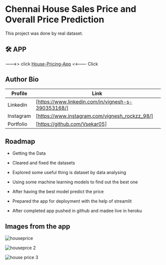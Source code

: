 
# Chennai House Sales Price and Overall Price Prediction

This project was done by real dataset.

## 🛠 APP
--->> click [House-Pricing-App](https://vsekar05.herokuapp.com/)   <<--- Click


## Author Bio

| Profile | Link |
| ------ | ------ |
| Linkedin | [https://www.linkedin.com/in/vignesh-s-390353168/]|
| Instagram | [https://www.instagram.com/vignesh_rockzz_98/] |
| Portfolio | [https://github.com/Vsekar05] |


## Roadmap

- Getting the Data

- Cleared and fixed the datasets

- Explored some useful thing is dataset by data analysing

- Using some machine learning models to find out the best one

- After having the best model predict the price

- Prepared the app for deployment with the help of streamlit

- After completed app pushed in github and madee live in heroku

## Images from the app

![houseprice](https://user-images.githubusercontent.com/95733152/161468384-ae2abe6d-05ec-4ce6-a40f-5424a3abc175.PNG)

![houseprce 2](https://user-images.githubusercontent.com/95733152/161468651-cc184a66-5efc-4c10-bb60-ae7d417afced.PNG)

![house price 3](https://user-images.githubusercontent.com/95733152/161468722-6a66c905-2daa-40a9-a06b-044bd0f574b6.PNG)



